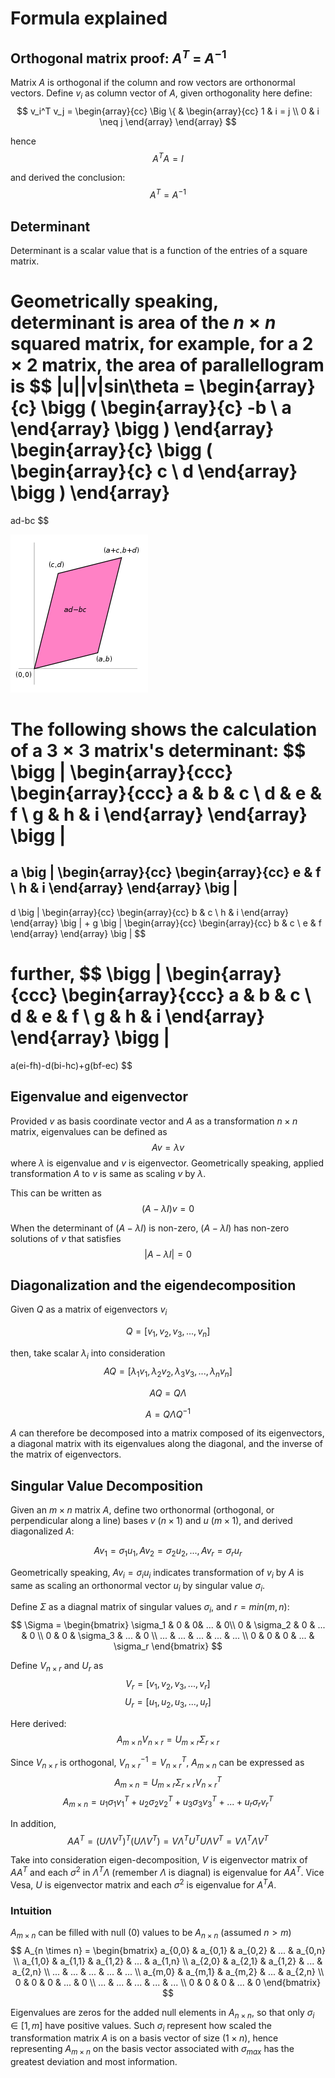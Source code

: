 # Formula explained

## Orthogonal matrix proof: $A^T$ = $A^{-1}$

Matrix $A$ is orthogonal if the column and row vectors are orthonormal vectors. Define $v_i$ as column vector of $A$, given orthogonality here define:
$$
v_i^T v_j =
\begin{array}{cc}
  \Big \{ & 
    \begin{array}{cc}
      1 & i = j \\
      0 & i \neq j
    \end{array}
\end{array}
$$

hence
$$
A^T A = I
$$

and derived the conclusion:
$$
A^T = A^{-1}
$$

## Determinant

Determinant is a scalar value that is a function of the entries of a square matrix.

Geometrically speaking, determinant is area of the $n \times n$ squared matrix, for example, for a $2 \times 2$ matrix, the area of parallellogram is
$$
|u||v|sin\theta = 
\begin{array}{c}
    \bigg (
    \begin{array}{c}
      -b \\
      a
    \end{array}
    \bigg )
\end{array}
\begin{array}{c}
    \bigg (
    \begin{array}{c}
      c \\
      d
    \end{array}
    \bigg )
\end{array}
=
ad-bc
$$

![alt text](imgs/parallellogram_as_determinant.svg.png "parallellogram_as_determinant")

The following shows the calculation of a $3 \times 3$ matrix's determinant:
$$
\bigg |
\begin{array}{ccc}
    \begin{array}{ccc}
      a & b & c \\
      d & e & f \\
      g & h & i
    \end{array}
\end{array}
\bigg |
=
a
\big |
\begin{array}{cc}
    \begin{array}{cc}
      e & f \\
      h & i 
    \end{array}
\end{array}
\big |
-
d
\big |
\begin{array}{cc}
    \begin{array}{cc}
      b & c \\
      h & i 
    \end{array}
\end{array}
\big |
+
g
\big |
\begin{array}{cc}
    \begin{array}{cc}
      b & c \\
      e & f 
    \end{array}
\end{array}
\big |
$$

further,
$$
\bigg |
\begin{array}{ccc}
    \begin{array}{ccc}
      a & b & c \\
      d & e & f \\
      g & h & i
    \end{array}
\end{array}
\bigg |
=
a(ei-fh)-d(bi-hc)+g(bf-ec)
$$

## Eigenvalue and eigenvector

Provided $v$ as basis coordinate vector and $A$ as a transformation $n\times n$ matrix, eigenvalues can be defined as
$$
A v = \lambda v
$$
where $\lambda$ is eigenvalue and $v$ is eigenvector. Geometrically speaking, applied transformation $A$ to $v$ is same as scaling $v$ by $\lambda$.

This can be written as
$$
(A - \lambda I) v = 0
$$

When the determinant of $(A - \lambda I)$ is non-zero, $(A - \lambda I)$ has non-zero solutions of $v$ that satisfies
$$
|A - \lambda I| = 0
$$

## Diagonalization and the eigendecomposition

Given $Q$ as a matrix of eigenvectors $v_i$

$$
Q = [v_1, v_2, v_3, ..., v_n]
$$

then, take scalar $\lambda_i$ into consideration
$$
A Q = [\lambda_1 v_1, \lambda_2 v_2, \lambda_3 v_3, ..., \lambda_n v_n]
$$

$$
A Q = Q \Lambda
$$

$$
A = Q \Lambda Q^{-1}
$$

$A$ can therefore be decomposed into a matrix composed of its eigenvectors, a diagonal matrix with its eigenvalues along the diagonal, and the inverse of the matrix of eigenvectors.

## Singular Value Decomposition

Given an $m \times n$ matrix $A$, define two orthonormal (orthogonal, or perpendicular along a line) bases $v$ ($n \times 1$) and $u$ ($m \times 1$), and derived diagonalized $A$:

$$
A v_1 = \sigma_1 u_1, A v_2 = \sigma_2 u_2, ..., A v_r = \sigma_r u_r
$$

Geometrically speaking, $A v_i = \sigma_i u_i$ indicates transformation of $v_i$ by $A$ is same as scaling an orthonormal vector $u_i$ by singular value $\sigma_i$.

Define $\Sigma$ as a diagnal matrix of singular values $\sigma_i$, and $r=min(m,n)$:
$$
\Sigma = 
\begin{bmatrix}
\sigma_1 & 0 & 0& ... & 0\\
0 & \sigma_2 & 0 & ... & 0 \\
0 & 0 & \sigma_3 & ... & 0 \\
... & ... & ... & ... & ... \\
0 & 0 & 0 & ... & \sigma_r
\end{bmatrix}
$$

Define $V_{n \times r}$ and $U_r$ as
$$
V_r = [v_1, v_2, v_3, ..., v_r]
$$
$$
U_r = [u_1, u_2, u_3, ..., u_r]
$$

Here derived:
$$
A_{m \times n} V_{n \times r} = U_{m \times r} \Sigma_{r \times r}
$$

Since $V_{n \times r}$ is orthogonal, $V_{n \times r}^{-1} = V_{n \times r}^T$, $A_{m \times n}$ can be expressed as
$$
A_{m \times n} = U_{m \times r} \Sigma_{r \times r} V_{n \times r}^T
$$
$$
A_{m \times n} = u_1 \sigma_1 v_1^T + u_2 \sigma_2 v_2^T + u_3 \sigma_3 v_3^T + ... + u_r \sigma_r v_r^T
$$

In addition, 
$$
A A^T = (U \Lambda V^T)^T (U \Lambda V^T) = V \Lambda^T U^T U \Lambda V^T = V \Lambda^T \Lambda V ^T
$$

Take into consideration eigen-decomposition, $V$ is eigenvector matrix of $A A^T$ and each $\sigma^2$ in $\Lambda^T \Lambda$ (remember $\Lambda$ is diagnal) is eigenvalue for $A A^T$. Vice Vesa, $U$ is eigenvector matrix and each $\sigma^2$ is eigenvalue for $A^T A$.

### Intuition

$A_{m \times n}$ can be filled with null ($0$) values to be $A_{n \times n}$ (assumed $n \gt m$)
$$
A_{n \times n} =
\begin{bmatrix}
a_{0,0} & a_{0,1} & a_{0,2} & ... & a_{0,n} \\
a_{1,0} & a_{1,1} & a_{1,2} & ... & a_{1,n} \\
a_{2,0} & a_{2,1} & a_{1,2} & ... & a_{2,n} \\
... & ... & ... & ... & ... \\
a_{m,0} & a_{m,1} & a_{m,2} & ... & a_{2,n} \\
0 & 0 & 0 & ... & 0 \\
... & ... & ... & ... & ... \\
0 & 0 & 0 & ... & 0
\end{bmatrix}
$$

Eigenvalues are zeros for the added null elements in $A_{n \times n}$, so that only $\sigma_i \in [1, m]$ have positive values. Such $\sigma_i$ represent how scaled the transformation matrix $A$ is on a basis vector of size $(1 \times n)$, hence representing $A_{m \times n}$ on the basis vector associated with $\sigma_{max}$ has the greatest deviation and most information.